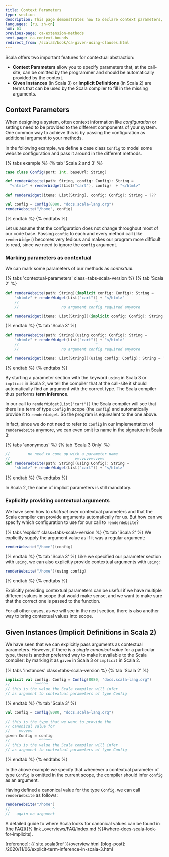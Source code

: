 ```yaml
---
title: Context Parameters
type: section
description: This page demonstrates how to declare context parameters, and how the compiler infers them at call-site.
languages: [ru, zh-cn]
num: 61
previous-page: ca-extension-methods
next-page: ca-context-bounds
redirect_from: /scala3/book/ca-given-using-clauses.html
---
```


Scala offers two important features for contextual abstraction:

- **Context Parameters** allow you to specify parameters that, at the call-site, can be omitted by the programmer and should be automatically provided by the context.
- **Given Instances** (in Scala 3) or **Implicit Definitions** (in Scala 2) are terms that can be used by the Scala compiler to fill in the missing arguments.

## Context Parameters

When designing a system, often context information like _configuration_ or settings need to be provided to the different components of your system.
One common way to achieve this is by passing the configuration as additional argument to your methods.

In the following example, we define a case class `Config` to model some website configuration and pass it around in the different methods.

{% tabs example %}
{% tab 'Scala 2 and 3' %}
```scala
case class Config(port: Int, baseUrl: String)

def renderWebsite(path: String, config: Config): String =
  "<html>" + renderWidget(List("cart"), config)  + "</html>"

def renderWidget(items: List[String], config: Config): String = ???

val config = Config(8080, "docs.scala-lang.org")
renderWebsite("/home", config)
```
{% endtab %}
{% endtabs %}

Let us assume that the configuration does not change throughout most of our code base.
Passing `config` to each and every method call (like `renderWidget`) becomes very tedious and makes our program more difficult to read, since we need to ignore the `config` argument.

### Marking parameters as contextual

We can mark some parameters of our methods as _contextual_.

{% tabs 'contextual-parameters' class=tabs-scala-version %}
{% tab 'Scala 2' %}
```scala
def renderWebsite(path: String)(implicit config: Config): String =
    "<html>" + renderWidget(List("cart")) + "</html>"
    //                                  ^
    //                   no argument config required anymore

def renderWidget(items: List[String])(implicit config: Config): String = ???
```
{% endtab %}
{% tab 'Scala 3' %}
```scala
def renderWebsite(path: String)(using config: Config): String =
    "<html>" + renderWidget(List("cart")) + "</html>"
    //                                  ^
    //                   no argument config required anymore

def renderWidget(items: List[String])(using config: Config): String = ???
```
{% endtab %}
{% endtabs %}

By starting a parameter section with the keyword `using` in Scala 3 or `implicit` in Scala 2, we tell the compiler that at the call-site it should automatically find an argument with the correct type.
The Scala compiler thus performs **term inference**.

In our call to `renderWidget(List("cart"))` the Scala compiler will see that there is a term of type `Config` in scope (the `config`) and automatically provide it to `renderWidget`.
So the program is equivalent to the one above.

In fact, since we do not need to refer to `config` in our implementation of `renderWebsite` anymore, we can even omit its name in the signature in Scala 3:

{% tabs 'anonymous' %}
{% tab 'Scala 3 Only' %}
```scala
//        no need to come up with a parameter name
//                             vvvvvvvvvvvvv
def renderWebsite(path: String)(using Config): String =
    "<html>" + renderWidget(List("cart")) + "</html>"
```
{% endtab %}
{% endtabs %}

In Scala 2, the name of implicit parameters is still mandatory.

### Explicitly providing contextual arguments

We have seen how to _abstract_ over contextual parameters and that the Scala compiler can provide arguments automatically for us.
But how can we specify which configuration to use for our call to `renderWebsite`?

{% tabs 'explicit' class=tabs-scala-version %}
{% tab 'Scala 2' %}
We explicitly supply the argument value as if it was a regular argument:
```scala
renderWebsite("/home")(config)
```
{% endtab %}
{% tab 'Scala 3' %}
Like we specified our parameter section with `using`, we can also explicitly provide contextual arguments with `using`:
```scala
renderWebsite("/home")(using config)
```
{% endtab %}
{% endtabs %}

Explicitly providing contextual parameters can be useful if we have multiple different values in scope that would make sense, and we want to make sure that the correct one is passed to the function.

For all other cases, as we will see in the next section, there is also another way to bring contextual values into scope.

## Given Instances (Implicit Definitions in Scala 2)

We have seen that we can explicitly pass arguments as contextual parameters.
However, if there is _a single canonical value_ for a particular type, there is another preferred way to make it available to the Scala compiler: by marking it as `given` in Scala 3 or `implicit` in Scala 2.

{% tabs 'instances' class=tabs-scala-version %}
{% tab 'Scala 2' %}
```scala
implicit val config: Config = Config(8080, "docs.scala-lang.org")
//           ^^^^^^
// this is the value the Scala compiler will infer
// as argument to contextual parameters of type Config
```
{% endtab %}
{% tab 'Scala 3' %}
```scala
val config = Config(8080, "docs.scala-lang.org")

// this is the type that we want to provide the
// canonical value for
//    vvvvvv
given Config = config
//             ^^^^^^
// this is the value the Scala compiler will infer
// as argument to contextual parameters of type Config
```
{% endtab %}
{% endtabs %}

In the above example we specify that whenever a contextual parameter of type `Config` is omitted in the current scope, the compiler should infer `config` as an argument.

Having defined a canonical value for the type `Config`, we can call `renderWebsite` as follows:

```scala
renderWebsite("/home")
//                   ^
//   again no argument
```

A detailed guide to where Scala looks for canonical values can be found in [the FAQ]({% link _overviews/FAQ/index.md %}#where-does-scala-look-for-implicits).

[reference]: {{ site.scala3ref }}/overview.html
[blog-post]: /2020/11/06/explicit-term-inference-in-scala-3.html
